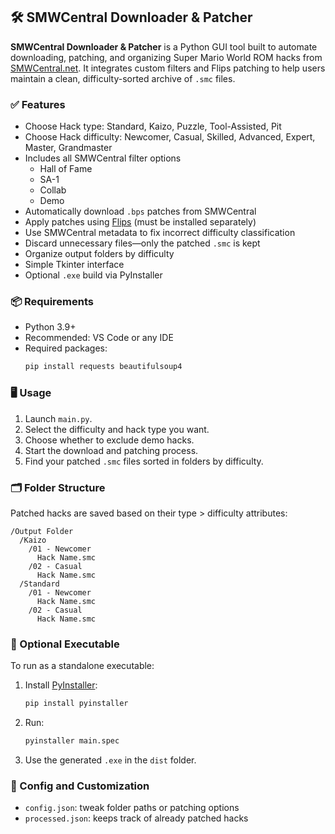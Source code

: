 ## 🛠️ SMWCentral Downloader & Patcher

**SMWCentral Downloader & Patcher** is a Python GUI tool built to automate downloading, patching, and organizing Super Mario World ROM hacks from [SMWCentral.net](https://www.smwcentral.net/). It integrates custom filters and Flips patching to help users maintain a clean, difficulty-sorted archive of `.smc` files.

### ✅ Features
- Choose Hack type: Standard, Kaizo, Puzzle, Tool-Assisted, Pit
- Choose Hack difficulty: Newcomer, Casual, Skilled, Advanced, Expert, Master, Grandmaster
- Includes all SMWCentral filter options
  - Hall of Fame
  - SA-1
  - Collab
  - Demo
- Automatically download `.bps` patches from SMWCentral
- Apply patches using [Flips](https://github.com/Alcaro/Flips) (must be installed separately)
- Use SMWCentral metadata to fix incorrect difficulty classification
- Discard unnecessary files—only the patched `.smc` is kept
- Organize output folders by difficulty
- Simple Tkinter interface
- Optional `.exe` build via PyInstaller

### 📦 Requirements
- Python 3.9+
- Recommended: VS Code or any IDE
- Required packages:
  ```bash
  pip install requests beautifulsoup4
  ```

### 🖥️ Usage
1. Launch `main.py`.
2. Select the difficulty and hack type you want.
3. Choose whether to exclude demo hacks.
4. Start the download and patching process.
5. Find your patched `.smc` files sorted in folders by difficulty.

### 🗂️ Folder Structure
Patched hacks are saved based on their type > difficulty attributes:
```
/Output Folder
  /Kaizo
    /01 - Newcomer
      Hack Name.smc
    /02 - Casual
      Hack Name.smc
  /Standard
    /01 - Newcomer
      Hack Name.smc
    /02 - Casual
      Hack Name.smc
```

### 🧪 Optional Executable
To run as a standalone executable:
1. Install [PyInstaller](https://pyinstaller.org/):  
   ```bash
   pip install pyinstaller
   ```
2. Run:  
   ```bash
   pyinstaller main.spec
   ```
3. Use the generated `.exe` in the `dist` folder.

### 🔧 Config and Customization
- `config.json`: tweak folder paths or patching options
- `processed.json`: keeps track of already patched hacks
